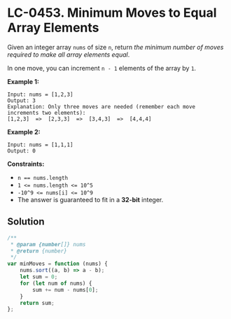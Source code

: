 # LC-0453. Minimum Moves to Equal Array Elements

Given an integer array `nums` of size `n`, return _the minimum number of moves required to make all array elements equal_.

In one move, you can increment `n - 1` elements of the array by `1`.

**Example 1:**

```
Input: nums = [1,2,3]
Output: 3
Explanation: Only three moves are needed (remember each move increments two elements):
[1,2,3]  =>  [2,3,3]  =>  [3,4,3]  =>  [4,4,4]
```

**Example 2:**

```
Input: nums = [1,1,1]
Output: 0
```

**Constraints:**

-   `n == nums.length`
-   `1 <= nums.length <= 10^5`
-   `-10^9 <= nums[i] <= 10^9`
-   The answer is guaranteed to fit in a **32-bit** integer.

## Solution

```javascript
/**
 * @param {number[]} nums
 * @return {number}
 */
var minMoves = function (nums) {
    nums.sort((a, b) => a - b);
    let sum = 0;
    for (let num of nums) {
        sum += num - nums[0];
    }
    return sum;
};
```
